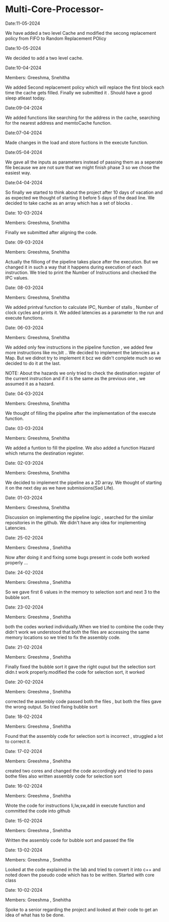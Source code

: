 # Multi-Core-Processor-
Date:11-05-2024

We have added a two level Cache and modified the secong replacement policy from FIFO to Random Replacement POlicy

Date:10-05-2024

We decided to add a two level cache.

Date:10-04-2024

Members: Greeshma, Snehitha

We added Second replacement policy which will replace the first block each time the cache gets filled.
Finally we submitted it . Should have a good sleep atleast today.

Date:09-04-2024

We added functions like searching for the address in the cache, searching for the nearest address and memtoCache function.

Date:07-04-2024

Made changes in the load and store fuctions in the execute function.

Date:05-04-2024

We gave all the inputs as parameters instead of passing them as a seperate file because we are not sure 
that we might finish phase 3 so we chose the easiest way.

Date:04-04-2024

So finally we started to think about the project after 10 days of vacation and
as expected we thought of starting it before 5 days of the dead line.
We decided to take cache as an array which has a set of blocks .

Date: 10-03-2024

Members: Greeshma, Snehitha

Finally we submitted after aligning the code.

Date: 09-03-2024

Members: Greeshma, Snehitha

Actually the filliong of the pipeline takes place after the execution. 
But we changed it in such a way that it happens during execution of each instruction. 
We tried to print the Number of Instructions and checked the  IPC values.

Date: 08-03-2024

Members: Greeshma, Snehitha

We added printval function to calculate IPC, Number of stalls , Number of clock cycles and prints it.
We added latencies as a parameter to the run and execute functions.

Date: 06-03-2024

Members: Greeshma, Snehitha

We added only few instructions in the pipeline function , we added few more  instructions like mv,blt ..
We decided to implement the latencies as a Map.
But we didnot try to implement it bcz we didn't complete much so we decided to do it at the last.

NOTE: About the hazards we only tried to check the destination register of the current instruction and if it is the same as the previous one , we assumed it as  a hazard.

Date: 04-03-2024

Members: Greeshma, Snehitha

We thought of filling the pipeline after the implementation of the execute function.  

Date: 03-03-2024

Members: Greeshma, Snehitha

We added a funtion to fill the pipeline.
We also added a function Hazard which returns the destination register.

Date: 02-03-2024

Members: Greeshma, Snehitha

We decided to implement the pipeline as a 2D array.
We thought of starting it on the next day as we have submissions(Sad Life).

Date: 01-03-2024

Members: Greeshma, Snehitha

Discussion on implementing the pipeline logic , searched for the similar repositories in the github.
We didn't have any idea for implementing Latencies.

Date: 25-02-2024

Members: Greeshma , Snehitha

Now after doing it and fixing some bugs present in code both worked properly ...

Date: 24-02-2024

Members: Greeshma , Snehitha

So we gave first 6 values in the memory to selection sort and next 3 to the bubble sort.

 Date: 23-02-2024
 
 Members: Greeshma , Snehitha
 
 both the codes worked individually.When we tried to combine the code they didn't work we understood that both the files are accessing the same memory locations 
 so we tried to fix the assembly code.
 
 Date: 21-02-2024
 
 Members: Greeshma , Snehitha
 
 Finally fixed the bubble sort 
 it gave the right ouput but the selection sort didn.t work properly.modified the code for selection sort, it worked

 Date: 20-02-2024
 
 Members: Greeshma , Snehitha
 
 corrected the assembly code passed both the files , but both the files gave the wrong output. 
 So tried fixing bubble sort 

 Date: 18-02-2024
 
 Members: Greeshma , Snehitha
 
 Found that the assembly code for selection sort is incorrect , struggled a lot to correct it.

 Date: 17-02-2024
 
 Members: Greeshma , Snehitha
 
 created two cores and changed the code accordingly and tried to pass bothe files also written assembly code for selection sort

 Date: 16-02-2024
 
 Members: Greeshma , Snehitha
 
 Wrote the code for instructions li,lw,sw,add in execute function and committed the code into github

 Date: 15-02-2024
 
 Members: Greeshma , Snehitha
 
 Written the assembly code for bubble sort  and passed the file

 Date: 13-02-2024
 
 Members: Greeshma , Snehitha
 
 Looked at the code explained in the lab and tried to convert it into c++ and noted down the pseudo code which has to be written.
 Started with core class
 
 Date: 10-02-2024
 
 Members: Greeshma , Snehitha
 
 Spoke to a senior regarding the project and looked at their code to get an idea of what has to be done.




 

  
 


 

 





  
  
